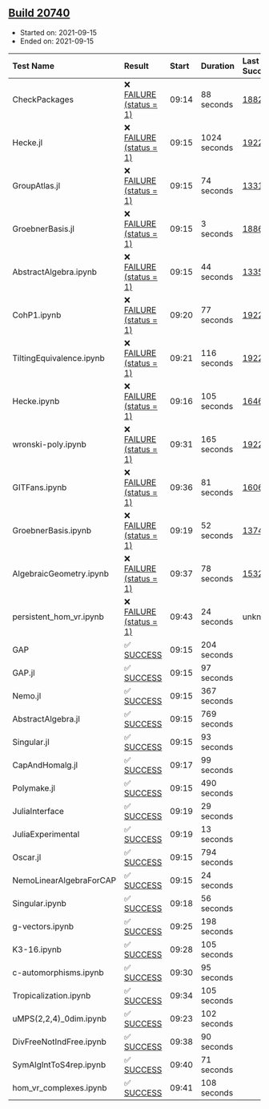 ## [Build 20740](https://oscarci.mathematik.uni-kl.de/job/oscar/20740/)

* Started on: 2021-09-15
* Ended on: 2021-09-15

| Test Name    | Result | Start | Duration | Last Success | First Failure |
|:-------------|:-------|:------|:---------|:-------------|:--------------|
| CheckPackages | ❌ [FAILURE (status = 1)](https://oscarci.mathematik.uni-kl.de/job/oscar/20740/artifact/logs/build-20740/CheckPackages.log) | 09:14 | 88 seconds | [18822](https://oscarci.mathematik.uni-kl.de/job/oscar/18822/) | [18823](https://oscarci.mathematik.uni-kl.de/job/oscar/18823/) |
| Hecke.jl | ❌ [FAILURE (status = 1)](https://oscarci.mathematik.uni-kl.de/job/oscar/20740/artifact/logs/build-20740/Hecke.jl.log) | 09:15 | 1024 seconds | [19222](https://oscarci.mathematik.uni-kl.de/job/oscar/19222/) | [20152](https://oscarci.mathematik.uni-kl.de/job/oscar/20152/) |
| GroupAtlas.jl | ❌ [FAILURE (status = 1)](https://oscarci.mathematik.uni-kl.de/job/oscar/20740/artifact/logs/build-20740/GroupAtlas.jl.log) | 09:15 | 74 seconds | [13311](https://oscarci.mathematik.uni-kl.de/job/oscar/13311/) | [13312](https://oscarci.mathematik.uni-kl.de/job/oscar/13312/) |
| GroebnerBasis.jl | ❌ [FAILURE (status = 1)](https://oscarci.mathematik.uni-kl.de/job/oscar/20740/artifact/logs/build-20740/GroebnerBasis.jl.log) | 09:15 | 3 seconds | [18864](https://oscarci.mathematik.uni-kl.de/job/oscar/18864/) | [18865](https://oscarci.mathematik.uni-kl.de/job/oscar/18865/) |
| AbstractAlgebra.ipynb | ❌ [FAILURE (status = 1)](https://oscarci.mathematik.uni-kl.de/job/oscar/20740/artifact/logs/build-20740/AbstractAlgebra.ipynb.log) | 09:15 | 44 seconds | [13355](https://oscarci.mathematik.uni-kl.de/job/oscar/13355/) | [13356](https://oscarci.mathematik.uni-kl.de/job/oscar/13356/) |
| CohP1.ipynb | ❌ [FAILURE (status = 1)](https://oscarci.mathematik.uni-kl.de/job/oscar/20740/artifact/logs/build-20740/CohP1.ipynb.log) | 09:20 | 77 seconds | [19222](https://oscarci.mathematik.uni-kl.de/job/oscar/19222/) | [20152](https://oscarci.mathematik.uni-kl.de/job/oscar/20152/) |
| TiltingEquivalence.ipynb | ❌ [FAILURE (status = 1)](https://oscarci.mathematik.uni-kl.de/job/oscar/20740/artifact/logs/build-20740/TiltingEquivalence.ipynb.log) | 09:21 | 116 seconds | [19222](https://oscarci.mathematik.uni-kl.de/job/oscar/19222/) | [20152](https://oscarci.mathematik.uni-kl.de/job/oscar/20152/) |
| Hecke.ipynb | ❌ [FAILURE (status = 1)](https://oscarci.mathematik.uni-kl.de/job/oscar/20740/artifact/logs/build-20740/Hecke.ipynb.log) | 09:16 | 105 seconds | [16463](https://oscarci.mathematik.uni-kl.de/job/oscar/16463/) | [16464](https://oscarci.mathematik.uni-kl.de/job/oscar/16464/) |
| wronski-poly.ipynb | ❌ [FAILURE (status = 1)](https://oscarci.mathematik.uni-kl.de/job/oscar/20740/artifact/logs/build-20740/wronski-poly.ipynb.log) | 09:31 | 165 seconds | [19222](https://oscarci.mathematik.uni-kl.de/job/oscar/19222/) | [20152](https://oscarci.mathematik.uni-kl.de/job/oscar/20152/) |
| GITFans.ipynb | ❌ [FAILURE (status = 1)](https://oscarci.mathematik.uni-kl.de/job/oscar/20740/artifact/logs/build-20740/GITFans.ipynb.log) | 09:36 | 81 seconds | [16068](https://oscarci.mathematik.uni-kl.de/job/oscar/16068/) | [16069](https://oscarci.mathematik.uni-kl.de/job/oscar/16069/) |
| GroebnerBasis.ipynb | ❌ [FAILURE (status = 1)](https://oscarci.mathematik.uni-kl.de/job/oscar/20740/artifact/logs/build-20740/GroebnerBasis.ipynb.log) | 09:19 | 52 seconds | [13748](https://oscarci.mathematik.uni-kl.de/job/oscar/13748/) | [13749](https://oscarci.mathematik.uni-kl.de/job/oscar/13749/) |
| AlgebraicGeometry.ipynb | ❌ [FAILURE (status = 1)](https://oscarci.mathematik.uni-kl.de/job/oscar/20740/artifact/logs/build-20740/AlgebraicGeometry.ipynb.log) | 09:37 | 78 seconds | [15322](https://oscarci.mathematik.uni-kl.de/job/oscar/15322/) | [15323](https://oscarci.mathematik.uni-kl.de/job/oscar/15323/) |
| persistent_hom_vr.ipynb | ❌ [FAILURE (status = 1)](https://oscarci.mathematik.uni-kl.de/job/oscar/20740/artifact/logs/build-20740/persistent_hom_vr.ipynb.log) | 09:43 | 24 seconds | unknown | unknown |
| GAP | ✅ [SUCCESS](https://oscarci.mathematik.uni-kl.de/job/oscar/20740/artifact/logs/build-20740/GAP.log) | 09:15 | 204 seconds |  |  |
| GAP.jl | ✅ [SUCCESS](https://oscarci.mathematik.uni-kl.de/job/oscar/20740/artifact/logs/build-20740/GAP.jl.log) | 09:15 | 97 seconds |  |  |
| Nemo.jl | ✅ [SUCCESS](https://oscarci.mathematik.uni-kl.de/job/oscar/20740/artifact/logs/build-20740/Nemo.jl.log) | 09:15 | 367 seconds |  |  |
| AbstractAlgebra.jl | ✅ [SUCCESS](https://oscarci.mathematik.uni-kl.de/job/oscar/20740/artifact/logs/build-20740/AbstractAlgebra.jl.log) | 09:15 | 769 seconds |  |  |
| Singular.jl | ✅ [SUCCESS](https://oscarci.mathematik.uni-kl.de/job/oscar/20740/artifact/logs/build-20740/Singular.jl.log) | 09:15 | 93 seconds |  |  |
| CapAndHomalg.jl | ✅ [SUCCESS](https://oscarci.mathematik.uni-kl.de/job/oscar/20740/artifact/logs/build-20740/CapAndHomalg.jl.log) | 09:17 | 99 seconds |  |  |
| Polymake.jl | ✅ [SUCCESS](https://oscarci.mathematik.uni-kl.de/job/oscar/20740/artifact/logs/build-20740/Polymake.jl.log) | 09:15 | 490 seconds |  |  |
| JuliaInterface | ✅ [SUCCESS](https://oscarci.mathematik.uni-kl.de/job/oscar/20740/artifact/logs/build-20740/JuliaInterface.log) | 09:19 | 29 seconds |  |  |
| JuliaExperimental | ✅ [SUCCESS](https://oscarci.mathematik.uni-kl.de/job/oscar/20740/artifact/logs/build-20740/JuliaExperimental.log) | 09:19 | 13 seconds |  |  |
| Oscar.jl | ✅ [SUCCESS](https://oscarci.mathematik.uni-kl.de/job/oscar/20740/artifact/logs/build-20740/Oscar.jl.log) | 09:15 | 794 seconds |  |  |
| NemoLinearAlgebraForCAP | ✅ [SUCCESS](https://oscarci.mathematik.uni-kl.de/job/oscar/20740/artifact/logs/build-20740/NemoLinearAlgebraForCAP.log) | 09:15 | 24 seconds |  |  |
| Singular.ipynb | ✅ [SUCCESS](https://oscarci.mathematik.uni-kl.de/job/oscar/20740/artifact/logs/build-20740/Singular.ipynb.log) | 09:18 | 56 seconds |  |  |
| g-vectors.ipynb | ✅ [SUCCESS](https://oscarci.mathematik.uni-kl.de/job/oscar/20740/artifact/logs/build-20740/g-vectors.ipynb.log) | 09:25 | 198 seconds |  |  |
| K3-16.ipynb | ✅ [SUCCESS](https://oscarci.mathematik.uni-kl.de/job/oscar/20740/artifact/logs/build-20740/K3-16.ipynb.log) | 09:28 | 105 seconds |  |  |
| c-automorphisms.ipynb | ✅ [SUCCESS](https://oscarci.mathematik.uni-kl.de/job/oscar/20740/artifact/logs/build-20740/c-automorphisms.ipynb.log) | 09:30 | 95 seconds |  |  |
| Tropicalization.ipynb | ✅ [SUCCESS](https://oscarci.mathematik.uni-kl.de/job/oscar/20740/artifact/logs/build-20740/Tropicalization.ipynb.log) | 09:34 | 105 seconds |  |  |
| uMPS(2,2,4)_0dim.ipynb | ✅ [SUCCESS](https://oscarci.mathematik.uni-kl.de/job/oscar/20740/artifact/logs/build-20740/uMPS-2-2-4-_0dim.ipynb.log) | 09:23 | 102 seconds |  |  |
| DivFreeNotIndFree.ipynb | ✅ [SUCCESS](https://oscarci.mathematik.uni-kl.de/job/oscar/20740/artifact/logs/build-20740/DivFreeNotIndFree.ipynb.log) | 09:38 | 90 seconds |  |  |
| SymAlgIntToS4rep.ipynb | ✅ [SUCCESS](https://oscarci.mathematik.uni-kl.de/job/oscar/20740/artifact/logs/build-20740/SymAlgIntToS4rep.ipynb.log) | 09:40 | 71 seconds |  |  |
| hom_vr_complexes.ipynb | ✅ [SUCCESS](https://oscarci.mathematik.uni-kl.de/job/oscar/20740/artifact/logs/build-20740/hom_vr_complexes.ipynb.log) | 09:41 | 108 seconds |  |  |
